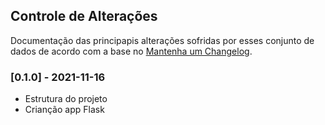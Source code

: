 ## Controle de Alterações

Documentação das principapis alterações sofridas por esses conjunto de dados de acordo com a base no [Mantenha um Changelog](https://keepachangelog.com/pt-BR/1.0.0/).

### [0.1.0] - 2021-11-16

- Estrutura do projeto
- Crianção app Flask